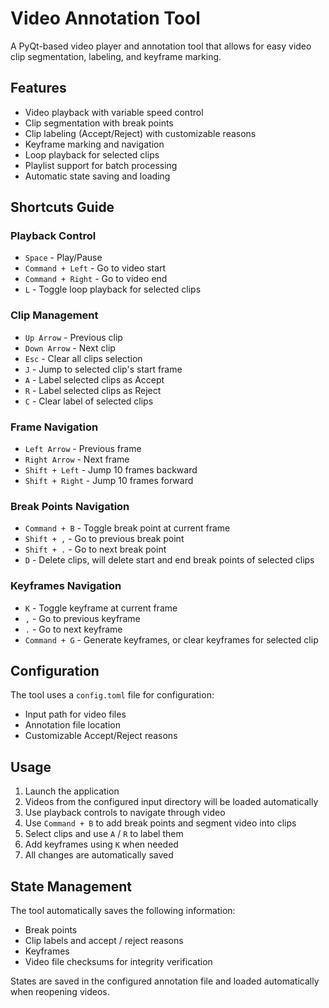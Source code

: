 # Video Annotation Tool

A PyQt-based video player and annotation tool that allows for easy video clip segmentation, labeling, and keyframe marking.

## Features

- Video playback with variable speed control
- Clip segmentation with break points
- Clip labeling (Accept/Reject) with customizable reasons
- Keyframe marking and navigation
- Loop playback for selected clips
- Playlist support for batch processing
- Automatic state saving and loading

## Shortcuts Guide

### Playback Control
- `Space` - Play/Pause
- `Command + Left` - Go to video start
- `Command + Right` - Go to video end
- `L` - Toggle loop playback for selected clips

### Clip Management
- `Up Arrow` - Previous clip
- `Down Arrow` - Next clip
- `Esc` - Clear all clips selection
- `J` - Jump to selected clip's start frame
- `A` - Label selected clips as Accept
- `R` - Label selected clips as Reject
- `C` - Clear label of selected clips

### Frame Navigation
- `Left Arrow` - Previous frame
- `Right Arrow` - Next frame
- `Shift + Left` - Jump 10 frames backward
- `Shift + Right` - Jump 10 frames forward

### Break Points Navigation
- `Command + B` - Toggle break point at current frame
- `Shift + ,` - Go to previous break point
- `Shift + .` - Go to next break point
- `D` - Delete clips, will delete start and end break points of selected clips

### Keyframes Navigation
- `K` - Toggle keyframe at current frame
- `,` - Go to previous keyframe
- `.` - Go to next keyframe
- `Command + G` - Generate keyframes, or clear keyframes for selected clip

## Configuration

The tool uses a `config.toml` file for configuration:  
- Input path for video files  
- Annotation file location  
- Customizable Accept/Reject reasons  

## Usage

1. Launch the application
2. Videos from the configured input directory will be loaded automatically
3. Use playback controls to navigate through video
4. Use `Command + B` to add break points and segment video into clips
5. Select clips and use `A` / `R` to label them
6. Add keyframes using `K` when needed
7. All changes are automatically saved

## State Management

The tool automatically saves the following information:  
- Break points  
- Clip labels and accept / reject reasons  
- Keyframes  
- Video file checksums for integrity verification  

States are saved in the configured annotation file and loaded automatically when reopening videos. 